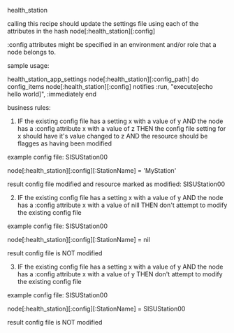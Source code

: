 health_station

calling this recipe should update the settings file using each of the attributes
in the hash node[:health_station][:config]

:config attributes might be specified in an environment and/or role that a node belongs to.

sample usage:

health_station_app_settings node[:health_station][:config_path] do
   config_items node[:health_station][:config]
   notifies :run, "execute[echo hello world]", :immediately
end

business rules:
1) IF 
		the existing config file has a setting x with a value of y
  AND 
      the node has a :config attribute x with a value of z 
  THEN
    the config file setting for x should have it's value changed to z
  AND
    the resource should be flagges as having been modified

 example
	config file:
           <setting name="StationName" serializeAs="String">
               <value>SISUStation00</value>
           </setting>

 node[:health_station][:config][:StationName] = 'MyStation'

result 
  config file modified and resource marked as modified:
           <setting name="MyStation" serializeAs="String">
               <value>SISUStation00</value>
           </setting>

2) IF 
		the existing config file has a setting x with a value of y
  AND 
      the node has a :config attribute x with a value of nill 
  THEN
     don't attempt to modify the existing config file

 example
	config file:
           <setting name="StationName" serializeAs="String">
               <value>SISUStation00</value>
           </setting>

 node[:health_station][:config][:StationName] = nil

result
 config file is NOT modified

3) IF 
		the existing config file has a setting x with a value of y
  AND 
      the node has a :config attribute x with a value of y 
  THEN
     don't attempt to modify the existing config file

 example
	config file:
           <setting name="StationName" serializeAs="String">
               <value>SISUStation00</value>
           </setting>

 node[:health_station][:config][:StationName] = SISUStation00

result
 config file is NOT modified
